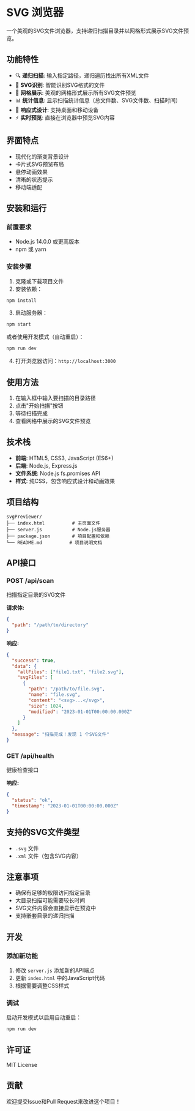 # SVG 浏览器

一个美观的SVG文件浏览器，支持递归扫描目录并以网格形式展示SVG文件预览。

## 功能特性

- 🔍 **递归扫描**: 输入指定路径，递归遍历找出所有XML文件
- 🎨 **SVG识别**: 智能识别SVG格式的文件
- 📱 **网格展示**: 美观的网格形式展示所有SVG文件预览
- 📊 **统计信息**: 显示扫描统计信息（总文件数、SVG文件数、扫描时间）
- 🎯 **响应式设计**: 支持桌面和移动设备
- ⚡ **实时预览**: 直接在浏览器中预览SVG内容

## 界面特点

- 现代化的渐变背景设计
- 卡片式SVG预览布局
- 悬停动画效果
- 清晰的状态提示
- 移动端适配

## 安装和运行

### 前置要求

- Node.js 14.0.0 或更高版本
- npm 或 yarn

### 安装步骤

1. 克隆或下载项目文件
2. 安装依赖：

```bash
npm install
```

3. 启动服务器：

```bash
npm start
```

或者使用开发模式（自动重启）：

```bash
npm run dev
```

4. 打开浏览器访问：`http://localhost:3000`

## 使用方法

1. 在输入框中输入要扫描的目录路径
2. 点击"开始扫描"按钮
3. 等待扫描完成
4. 查看网格中展示的SVG文件预览

## 技术栈

- **前端**: HTML5, CSS3, JavaScript (ES6+)
- **后端**: Node.js, Express.js
- **文件系统**: Node.js fs.promises API
- **样式**: 纯CSS，包含响应式设计和动画效果

## 项目结构

```
svgPreviewer/
├── index.html          # 主页面文件
├── server.js           # Node.js服务器
├── package.json        # 项目配置和依赖
└── README.md          # 项目说明文档
```

## API接口

### POST /api/scan
扫描指定目录的SVG文件

**请求体:**
```json
{
  "path": "/path/to/directory"
}
```

**响应:**
```json
{
  "success": true,
  "data": {
    "allFiles": ["file1.txt", "file2.svg"],
    "svgFiles": [
      {
        "path": "/path/to/file.svg",
        "name": "file.svg",
        "content": "<svg>...</svg>",
        "size": 1024,
        "modified": "2023-01-01T00:00:00.000Z"
      }
    ]
  },
  "message": "扫描完成！发现 1 个SVG文件"
}
```

### GET /api/health
健康检查接口

**响应:**
```json
{
  "status": "ok",
  "timestamp": "2023-01-01T00:00:00.000Z"
}
```

## 支持的SVG文件类型

- `.svg` 文件
- `.xml` 文件（包含SVG内容）

## 注意事项

- 确保有足够的权限访问指定目录
- 大目录扫描可能需要较长时间
- SVG文件内容会直接显示在预览中
- 支持嵌套目录的递归扫描

## 开发

### 添加新功能

1. 修改 `server.js` 添加新的API端点
2. 更新 `index.html` 中的JavaScript代码
3. 根据需要调整CSS样式

### 调试

启动开发模式以启用自动重启：

```bash
npm run dev
```

## 许可证

MIT License

## 贡献

欢迎提交Issue和Pull Request来改进这个项目！ 